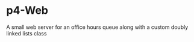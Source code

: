 # p4-Web
A small web server for an office hours queue along with a custom doubly linked lists class
